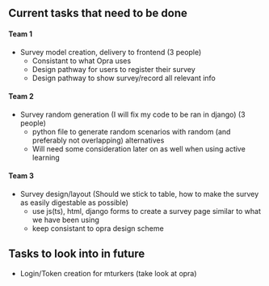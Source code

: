 ## Current tasks that need to be done

#### Team 1
- Survey model creation, delivery to frontend (3 people)
    + Consistant to what Opra uses
    + Design pathway for users to register their survey
    + Design pathway to show survey/record all relevant info 

#### Team 2
- Survey random generation (I will fix my code to be ran in django) (3 people)
    + python file to generate random scenarios with random (and preferably not overlapping) alternatives
    + Will need some consideration later on as well when using active learning

#### Team 3
- Survey design/layout (Should we stick to table, how to make the survey as easily digestable as possible)
    + use js(ts), html, django forms to create a survey page similar to what we have been using
    + keep consistant to opra design scheme

## Tasks to look into in future
- Login/Token creation for mturkers (take look at opra)